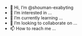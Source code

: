 - 👋 Hi, I’m @shouman-exabyting
- 👀 I’m interested in ...
- 🌱 I’m currently learning ...
- 💞️ I’m looking to collaborate on ...
- 📫 How to reach me ...

<!---
shouman-exabyting/shouman-exabyting is a ✨ special ✨ repository because its `README.md` (this file) appears on your GitHub profile.
You can click the Preview link to take a look at your changes.
--->
